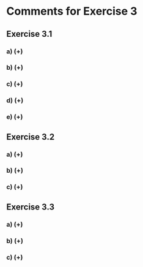 # Comments for Exercise 3

## Exercise 3.1
### a) (+)
### b) (+)
### c) (+)
### d) (+)
### e) (+)

## Exercise 3.2
### a) (+)
### b) (+)
### c) (+)

## Exercise 3.3
### a) (+)
### b) (+)
### c) (+)
